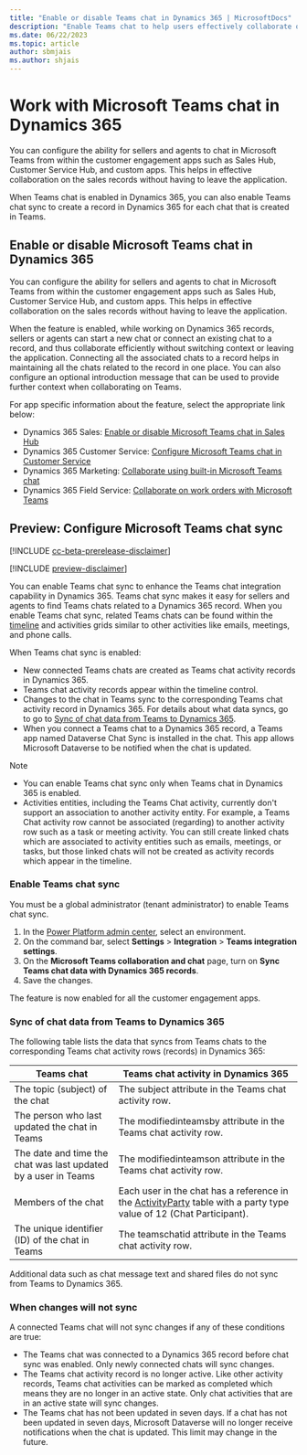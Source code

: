 ```yaml
---
title: "Enable or disable Teams chat in Dynamics 365 | MicrosoftDocs"
description: "Enable Teams chat to help users effectively collaborate on their Dynamics 365 customer engagement records without having to leave the application."
ms.date: 06/22/2023
ms.topic: article
author: sbmjais
ms.author: shjais
---
```


# Work with Microsoft Teams chat in Dynamics 365

You can configure the ability for sellers and agents to chat in Microsoft Teams from within the customer engagement apps such as Sales Hub, Customer Service Hub, and custom apps. This helps in effective collaboration on the sales records without having to leave the application. 

When Teams chat is enabled in Dynamics 365, you can also enable Teams chat sync to create a record in Dynamics 365 for each chat that is created in Teams.

## Enable or disable Microsoft Teams chat in Dynamics 365

You can configure the ability for sellers and agents to chat in Microsoft Teams from within the customer engagement apps such as Sales Hub, Customer Service Hub, and custom apps. This helps in effective collaboration on the sales records without having to leave the application.

When the feature is enabled, while working on Dynamics 365 records, sellers or agents can start a new chat or connect an existing chat to a record, and thus collaborate efficiently without switching context or leaving the application. Connecting all the associated chats to a record helps in maintaining all the chats related to the record in one place. You can also configure an optional introduction message that can be used to provide further context when collaborating on Teams.

For app specific information about the feature, select the appropriate link below:

- Dynamics 365 Sales: [Enable or disable Microsoft Teams chat in Sales Hub](../sales/teams-integration/enable-teams-chat.md)
- Dynamics 365 Customer Service: [Configure Microsoft Teams chat in Customer Service](../customer-service/administer/configure-teams-chat.md)
- Dynamics 365 Marketing: [Collaborate using built-in Microsoft Teams chat](../marketing/teams-chat.md)
- Dynamics 365 Field Service: [Collaborate on work orders with Microsoft Teams](../field-service/field-service-teams-collaboration.md)

## Preview: Configure Microsoft Teams chat sync

[!INCLUDE [cc-beta-prerelease-disclaimer](../includes/cc-beta-prerelease-disclaimer.md)]

[!INCLUDE [preview-disclaimer](../includes/preview-disclaimer.md)]

You can enable Teams chat sync to enhance the Teams chat integration capability in Dynamics 365. Teams chat sync makes it easy for sellers and agents to find Teams chats related to a Dynamics 365 record. When you enable Teams chat sync, related Teams chats can be found within the [timeline](/power-apps/maker/model-driven-apps/set-up-timeline-control) and activities grids similar to other activities like emails, meetings, and phone calls. 

When Teams chat sync is enabled:
- New connected Teams chats are created as Teams chat activity records in Dynamics 365.
- Teams chat activity records appear within the timeline control.
- Changes to the chat in Teams sync to the corresponding Teams chat activity record in Dynamics 365. For details about what data syncs, go to go to [Sync of chat data from Teams to Dynamics 365](#sync-of-chat-data-from-teams-to-dynamics-365).
- When you connect a Teams chat to a Dynamics 365 record, a Teams app named Dataverse Chat Sync is installed in the chat. This app allows Microsoft Dataverse to be notified when the chat is updated.

> [!NOTE]
> - You can enable Teams chat sync only when Teams chat in Dynamics 365 is enabled.
> - Activities entities, including the Teams Chat activity, currently don't support an association to another activity entity. For example, a Teams Chat activity row cannot be associated (regarding) to another activity row such as a task or meeting activity. You can still create linked chats which are associated to activity entities such as emails, meetings, or tasks, but those linked chats will not be created as activity records which appear in the timeline.

### Enable Teams chat sync

You must be a global administrator (tenant administrator) to enable Teams chat sync.

1.	In the [Power Platform admin center](https://admin.powerplatform.microsoft.com/), select an environment.
2.	On the command bar, select **Settings** > **Integration** > **Teams integration settings**.
3.	On the **Microsoft Teams collaboration and chat** page, turn on **Sync Teams chat data with Dynamics 365 records**.
4. Save the changes.

The feature is now enabled for all the customer engagement apps.

### Sync of chat data from Teams to Dynamics 365

The following table lists the data that syncs from Teams chats to the corresponding Teams chat activity rows (records) in Dynamics 365:

|Teams chat|Teams chat activity in Dynamics 365|
|----------|-----------------------------------|
|The topic (subject) of the chat|The subject attribute in the Teams chat activity row.|
|The person who last updated the chat in Teams|The modifiedinteamsby attribute in the Teams chat activity row.|
|The date and time the chat was last updated by a user in Teams|The modifiedinteamson attribute in the Teams chat activity row.|
|Members of the chat|Each user in the chat has a reference in the [ActivityParty](/power-apps/developer/data-platform/activityparty-entity) table with a party type value of 12 (Chat Participant).|
|The unique identifier (ID) of the chat in Teams|The teamschatid attribute in the Teams chat activity row.|

Additional data such as chat message text and shared files do not sync from Teams to Dynamics 365.

### When changes will not sync

A connected Teams chat will not sync changes if any of these conditions are true:

- The Teams chat was connected to a Dynamics 365 record before chat sync was enabled. Only newly connected chats will sync changes. 
- The Teams chat activity record is no longer active. Like other activity records, Teams chat activities can be marked as completed which means they are no longer in an active state. Only chat activities that are in an active state will sync changes. 
- The Teams chat has not been updated in seven days. If a chat has not been updated in seven days, Microsoft Dataverse will no longer receive notifications when the chat is updated. This limit may change in the future.
